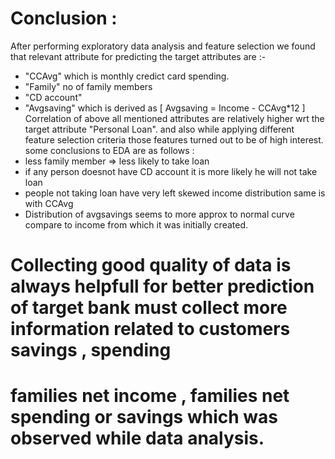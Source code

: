 # Conclusion : 
After performing exploratory data analysis and feature selection we found that relevant attribute for predicting the target attributes
are :-
 * "CCAvg" which is monthly credict card spending.
 * "Family" no of family members
 * "CD account"
 * "Avgsaving" which is derived as [ Avgsaving = Income - CCAvg*12  ]
 Correlation of above all mentioned attributes are  relatively higher wrt the target attribute "Personal Loan".
 and also while applying different feature selection criteria those features turned out to be of high interest.
 some conclusions to EDA are as follows :
 * less family member => less likely to take loan
 * if any person doesnot have CD account it is more likely he will not take loan
 * people not taking loan have very left skewed income distribution same is with CCAvg
 * Distribution of avgsavings seems to more approx to normal curve compare to income from which it was initially created.
 # Collecting good quality of data is always helpfull for better prediction of target bank must collect more information related to customers savings , spending
 # families net income , families net spending or savings  which was observed while data analysis.
 
 
